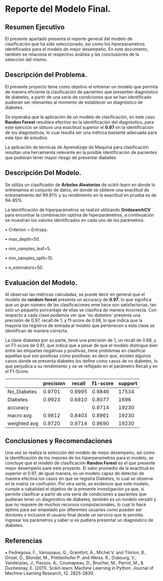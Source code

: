 # Reporte del Modelo Final.

## Resumen Ejecutivo

El presente apartado presenta el reporte general del modelo de clasificación que ha sido seleccionado, así como los hiperparametros identificados para el modelo de mejor desempeño. En este documento, también se relaciona el respectivo análisis y las conclusiones de la selección del mismo.

## Descripción del Problema.

El presente proyecto tiene como objetivo el entrenar un modelo que permita de manera eficiente la clasificación de pacientes que presenten diagnóstico de diabetes, a partir de una serie de condiciones que se han identificado pudieran ser relevantes al momento de establecer un diagnóstico de diabetes.

Se esperaba que la aplicación de un modelo de clasificación, en este caso **Randon Forest** resultara efectivo en la identificación del diagnóstico, para este ejercicio se obtuvo una exactitud superior el **0.97** en la identificación de los diagnósticos, lo cual resulta ser una métrica bastante adecuada para este tipo de estudios.

La aplicación de técnicas de Aprendizaje de Maquina para clasificación resultan una herramienta relevante en la posible identificación de pacientes que pudieran tener mayor riesgo de presentar diabetes.

## Descripción Del Modelo.

Se utiliza un clasificador de **Arboles Aleatorios** de scikit-learn en donde lo entrenamos el conjunto de datos, en donde se obtiene una exactitud de entrenamiento del 99.91% y su rendimiento en la exactitud en prueba es de 94-85%.

La identificación de hiperparámetros se realizó utilizando **GridsearchCV** para encontrar la combinación optima de hiperparámetros, a continuación se muestran los valores identificados en cada uno de los parámetros.

•	Criterion = Entropy.

•	max_depth=50. 

•	min_samples_leaf=5.

•	min_samples_split=10. 

•	n_estimators=50.

## Evaluación del Modelo.

Al observar las métricas calculadas, se puede decir en general que el modelo de **random forest** presenta un accuracy de **0.97**, lo que significa que un gran número de las clasificaciones eme hace son satisfactorias, tan solo un pequeño porcentaje de ellas se clasifica de manera incorrecta. Con respecto a cada clase podemos ver que 'no diabetes' presenta una precisión de 0.97, recall de 1, y f1-score de 0.98, lo que indica que la mayoría los registros de entrada al modelo que pertenecen a esta clase se identifican de manera correcta.

La clase diabetes por su parte, tiene una precisión de 1, un recall de 0.68, y un F1-score de 0.81, que indica que a pesar de que el modelo distingue bien entre las etiquetas negativas y positivas, tiene problemas en clasificar aquellas que son positivas como positivas; es decir que, existen algunos casos donde se presenta diabetes los define como casos de no diabetes, lo que perjudica a su rendimiento y se ve reflejado en el parámetro Recall y en el F1-Score.

|              | precision | recall | f1-score | support |
|--------------|-----------|--------|----------|---------|
| No_Diabetes  | 0.9701    | 0.9995 | 0.9846   | 17534   |
| Diabetes     | 0.9923    | 0.6810 | 0.8077   | 1696    |
| accuracy     |           |        | 0.9714   | 19230   |
| macro avg    | 0.9812    | 0.8403 | 0.8961   | 19230   |
| weighted avg | 0.9720    | 0.9714 | 0.9690   | 19230   |

## Conclusiones y Recomendaciones

Una vez se realiza la selección del modelo de mejor desempeño, así como la identificación de los mejores de los hiperperametros para el modelo, se concluye que el modelo de clasificación **Randon Forest** es el que presente mejor desempeño pare este proyecto. El valor promedio de la exactitud es superior el 0.97, de igual manera, es un modelo capaz de detectar de manera efectiva los casos en que se registra Diabetes, lo cual se observa en le matriz ce confusión.
Por otra serte, se evidencio que este modelo, cumple a cabalidad el objetivo de la presente investigación ya que, si permite clasificar a partir de una serie de condiciones a pacientes que pudieran tener un diagnóstico de diabetes, también es un modelo versátil y que no requiere de muchos recursos computacionales, lo cual lo hace óptimo para ser empelado por diferentes usuarios como pueden ser doctores o inclusive el usuario final desde un servicio que le permita ingresar los parámetros y saber si es  pudiera presentar un diagnóstico de diabetes.

## Referencias

•	Pedregosa, F., Varoquaux, G., Gramfort, A., Michel V. and Thirion, B., Grisel, O., Blondel, M., Prettenhofer P. and Weiss. R., Dubourg, V., Vanderplas, J., Passos. A., Coumapeau, D., Brucher, M., Perrot, M., & Duchesnay, E. (2011). Scikit-learn: Machine Learning in Python. Journal of Machine Learning Research, 12. 2825-2830.


